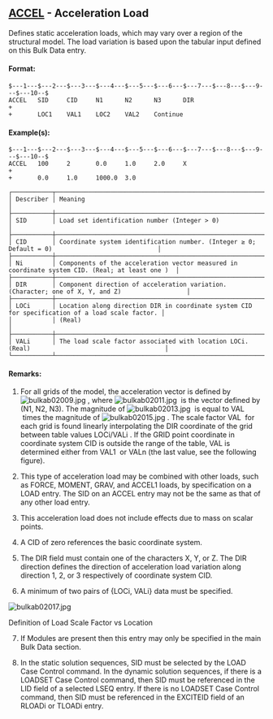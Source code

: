 ## [ACCEL](https://nexus.hexagon.com/documentationcenter/bundle/MSC_Nastran_2022.4/page/Nastran_Combined_Book/qrg/bulkab/TOC.ACCEL.xhtml) - Acceleration Load

Defines static acceleration loads, which may vary over a region of the structural model. The load variation is based upon the tabular input defined on this Bulk Data entry.

#### Format:

```nastran
$---1---$---2---$---3---$---4---$---5---$---6---$---7---$---8---$---9---$---10--$
ACCEL   SID     CID     N1      N2      N3      DIR                     +       
+       LOC1    VAL1    LOC2    VAL2    Continue        
```
#### Example(s):

```nastran
$---1---$---2---$---3---$---4---$---5---$---6---$---7---$---8---$---9---$---10--$
ACCEL   100     2       0.0     1.0     2.0     X                       +       
+       0.0     1.0     1000.0  3.0                                             
```
```text
┌───────────┬─────────────────────────────────────────────────────────────────────────────────────────────────┐
│ Describer │ Meaning                                                                                         │
├───────────┼─────────────────────────────────────────────────────────────────────────────────────────────────┤
│ SID       │ Load set identification number (Integer > 0)                                                    │
├───────────┼─────────────────────────────────────────────────────────────────────────────────────────────────┤
│ CID       │ Coordinate system identification number. (Integer ≥ 0; Default = 0)                             │
├───────────┼─────────────────────────────────────────────────────────────────────────────────────────────────┤
│ Ni        │ Components of the acceleration vector measured in coordinate system CID. (Real; at least one )  │
├───────────┼─────────────────────────────────────────────────────────────────────────────────────────────────┤
│ DIR       │ Component direction of acceleration variation. (Character; one of X, Y, and Z)                  │
├───────────┼─────────────────────────────────────────────────────────────────────────────────────────────────┤
│ LOCi      │ Location along direction DIR in coordinate system CID for specification of a load scale factor. │
│           │ (Real)                                                                                          │
├───────────┼─────────────────────────────────────────────────────────────────────────────────────────────────┤
│ VALi      │ The load scale factor associated with location LOCi. (Real)                                     │
└───────────┴─────────────────────────────────────────────────────────────────────────────────────────────────┘
```
#### Remarks:

1. For all grids of the model, the acceleration vector is defined by  ![bulkab02009.jpg](https://help-be.hexagonmi.com/bundle/MSC_Nastran_2022.4/page/Nastran_Combined_Book/qrg/bulkab/../../../assets/bulkab02009.jpg?_LANG=enus) , where  ![bulkab02011.jpg](https://help-be.hexagonmi.com/bundle/MSC_Nastran_2022.4/page/Nastran_Combined_Book/qrg/bulkab/../../../assets/bulkab02011.jpg?_LANG=enus)  is the vector defined by (N1, N2, N3). The magnitude of  ![bulkab02013.jpg](https://help-be.hexagonmi.com/bundle/MSC_Nastran_2022.4/page/Nastran_Combined_Book/qrg/bulkab/../../../assets/bulkab02013.jpg?_LANG=enus)  is equal to  VAL  times the magnitude of  ![bulkab02015.jpg](https://help-be.hexagonmi.com/bundle/MSC_Nastran_2022.4/page/Nastran_Combined_Book/qrg/bulkab/../../../assets/bulkab02015.jpg?_LANG=enus) . The scale factor  VAL  for each grid is found linearly interpolating the DIR coordinate of the grid between table values  LOCi/VALi . If the GRID point coordinate in coordinate system CID is outside the range of the table, VAL is determined either from  VAL1  or  VALn  (the last value, see the following figure).

2. This type of acceleration load may be combined with other loads, such as FORCE, MOMENT, GRAV, and ACCEL1 loads, by specification on a LOAD entry. The SID on an ACCEL entry may not be the same as that of any other load entry.

3. This acceleration load does not include effects due to mass on scalar points.

4. A CID of zero references the basic coordinate system.

5. The DIR field must contain one of the characters X, Y, or Z. The DIR direction defines the direction of acceleration load variation along direction 1, 2, or 3 respectively of coordinate system CID.

6. A minimum of two pairs of {LOCi, VALi} data must be specified.

![bulkab02017.jpg](https://help-be.hexagonmi.com/bundle/MSC_Nastran_2022.4/page/Nastran_Combined_Book/qrg/bulkab/../../../assets/bulkab02017.jpg?_LANG=enus)

Definition of Load Scale Factor vs Location

7. If Modules are present then this entry may only be specified in the main Bulk Data section.

8. In the static solution sequences, SID must be selected by the LOAD Case Control command. In the dynamic solution sequences, if there is a LOADSET Case Control command, then SID must be referenced in the LID field of a selected LSEQ entry. If there is no LOADSET Case Control command, then SID must be referenced in the EXCITEID field of an RLOADi or TLOADi entry.

